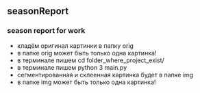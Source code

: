 ## seasonReport
### season report for work

- кладём оригинал картинки в папку orig
- в папке orig может быть только одна картинка!
- в терминале пишем cd folder_where_project_exist/
- в терминале пишем python 3 main.py
- сегментированная и склеенная картинка будет в папке img
- в папке img может быть только одна картинка!
